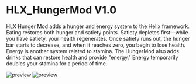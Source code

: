 # HLX_HungerMod V1.0
HLX Hunger Mod adds a hunger and energy system to the Helix framework. Eating restores both hunger and satiety points. Satiety depletes first—while you have satiety, your health regenerates. Once satiety runs out, the hunger bar starts to decrease, and when it reaches zero, you begin to lose health.
Energy is another system related to stamina. The HungerMod also adds drinks that can restore health and provide "energy." Energy temporarily doubles your stamina for a period of time.

![preview](https://i.ibb.co/m5W4ynpM/Screenshot-from-2025-08-16-18-04-24.png)
![preview](https://i.ibb.co/bgmdthFp/Screenshot-from-2025-08-16-18-05-25.png)
